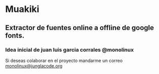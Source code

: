 # Muakiki
## Extractor de fuentes online a offline de google fonts. 

### Idea inicial de juan luis garcia corrales @monolinux
Si deseas colaborar en el proyecto mandarme un correo monolinux@junglacode.org
